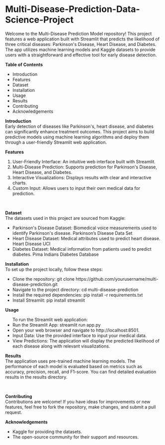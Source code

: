 # Multi-Disease-Prediction-Data-Science-Project

Welcome to the Multi-Disease Prediction Model repository! This project features a web application built with Streamlit that predicts the likelihood of three critical diseases: Parkinson's Disease, Heart Disease, and Diabetes. The app utilizes machine learning models and Kaggle datasets to provide users with a straightforward and effective tool for early disease detection.

**Table of Contents**
<ul>
<li>Introduction</li>
<li>Features</li>
<li>Dataset</li>
<li>Installation</li>
<li>Usage</li>
<li>Results</li>
<li>Contributing</li>
<li>Acknowledgements</li>
</ul>

**Introduction**
<br>
Early detection of diseases like Parkinson's, heart disease, and diabetes can significantly enhance treatment outcomes. This project aims to build predictive models using machine learning algorithms and deploy them through a user-friendly Streamlit web application.

**Features**
<ol>
<li>User-Friendly Interface: An intuitive web interface built with Streamlit.</li>
<li>Multi-Disease Prediction: Supports prediction for Parkinson's Disease, Heart Disease, and Diabetes.</li>
<li>Interactive Visualizations: Displays results with clear and interactive charts.</li>
<li>Custom Input: Allows users to input their own medical data for prediction.</li>
</ol>

<br>

**Dataset**
<br>
The datasets used in this project are sourced from Kaggle:
<ul>
<li>Parkinson's Disease Dataset: Biomedical voice measurements used to identify Parkinson's disease.
Parkinson’s Disease Data Set</li>
<li>Heart Disease Dataset: Medical attributes used to predict heart disease.
Heart Disease UCI</li>
<li>Diabetes Dataset: Medical information from patients used to predict diabetes.
Pima Indians Diabetes Database</li>
</ul>

**Installation**
<br>
To set up the project locally, follow these steps:
<br>

<ul>
  
<li>Clone the repository:
git clone https://github.com/yourusername/multi-disease-prediction.git</li>

<li>Navigate to the project directory:
cd multi-disease-prediction</li>

<li>Install the required dependencies:
pip install -r requirements.txt</li>

<li>Install Streamlit:
pip install streamlit</li>
</ul>

**Usage**
<ul>
To run the Streamlit web application:
<li>Run the Streamlit App:
streamlit run app.py</li>
  <li>
Open your web browser and navigate to http://localhost:8501.</li>

<li>Input Data: Use the provided interface to input your medical data.</li>

<li>View Predictions: The application will display the predicted likelihood of each disease along with relevant visualizations.</li>
</ul>


**Results**
<br>
The application uses pre-trained machine learning models. The performance of each model is evaluated based on metrics such as accuracy, precision, recall, and F1-score. You can find detailed evaluation results in the results directory.

<br>

**Contributing**
<br>
Contributions are welcome! If you have ideas for improvements or new features, feel free to fork the repository, make changes, and submit a pull request.
<br>

**Acknowledgements**
<ul>
<li>Kaggle for providing the datasets.</li>
<li>The open-source community for their support and resources.</li>
</ul>
